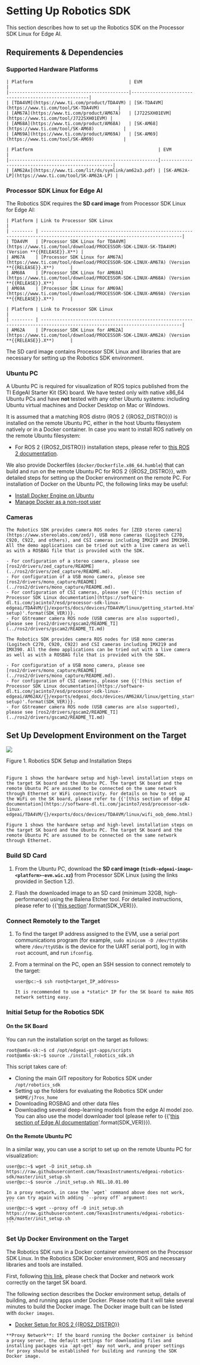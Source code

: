 
# Setting Up Robotics SDK

This section describes how to set up the Robotics SDK on the Processor SDK Linux for Edge AI.

## Requirements & Dependencies

### Supported Hardware Platforms

```{only} tag_j7x
| Platform                                    | EVM                                                  |
|---------------------------------------------|------------------------------------------------------|
| [TDA4VM](https://www.ti.com/product/TDA4VM) | [SK-TDA4VM](https://www.ti.com/tool/SK-TDA4VM)       |
| [AM67A](https://www.ti.com/product/AM67A)   | [J722SXH01EVM](https://www.ti.com/tool/J722SXH01EVM) |
| [AM68A](https://www.ti.com/product/AM68A)   | [SK-AM68](https://www.ti.com/tool/SK-AM68)           |
| [AM69A](https://www.ti.com/product/AM69A)   | [SK-AM69](https://www.ti.com/tool/SK-AM69)           |
```
```{only} tag_am62a
| Platform                                               | EVM                                                |
|--------------------------------------------------------|----------------------------------------------------|
| [AM62Ax](https://www.ti.com/lit/ds/symlink/am62a3.pdf) | [SK-AM62A-LP](https://www.ti.com/tool/SK-AM62A-LP) |
```

### Processor SDK Linux for Edge AI

The Robotics SDK requires the **SD card image** from Processor SDK Linux for Edge AI:

```{only} tag_j7x
| Platform | Link to Processor SDK Linux                                                                                                |
| -------- | ---------------------------------------------------------------------------------------------------------------------------|
| TDA4VM   | [Processor SDK Linux for TDA4VM](https://www.ti.com/tool/download/PROCESSOR-SDK-LINUX-SK-TDA4VM) (Version **{{RELEASE}}.X**) |
| AM67A    | [Processor SDK Linux for AM67A](https://www.ti.com/tool/download/PROCESSOR-SDK-LINUX-AM67A) (Version **{{RELEASE}}.X**)      |
| AM68A    | [Processor SDK Linux for AM68A](https://www.ti.com/tool/download/PROCESSOR-SDK-LINUX-AM68A) (Version **{{RELEASE}}.X**)      |
| AM69A    | [Processor SDK Linux for AM69A](https://www.ti.com/tool/download/PROCESSOR-SDK-LINUX-AM69A) (Version **{{RELEASE}}.X**)      |
```
```{only} tag_am62a
| Platform | Link to Processor SDK Linux                                                                                                |
| -------- | ---------------------------------------------------------------------------------------------------------------------------|
| AM62A    | [Processor SDK Linux for AM62A](https://www.ti.com/tool/download/PROCESSOR-SDK-LINUX-AM62A) (Version **{{RELEASE}}.X**)      |
```

The SD card image contains Processor SDK Linux and libraries that are necessary for setting up the Robotics SDK environment.

### Ubuntu PC

A Ubuntu PC is required for visualization of ROS topics published from the TI EdgeAI Starter Kit (SK) board. We have tested only with native x86_64 Ubuntu PCs and have **not** tested with any other Ubuntu systems: including Ubuntu virtual machines and Docker Desktop on Mac or Windows.

It is assumed that a matching ROS distro (ROS 2 {{ROS2_DISTRO}}) is installed on the remote Ubuntu PC, either in the host Ubuntu filesystem natively or in a Docker container. In case you want to install ROS natively on the remote Ubuntu filesystem:

- For ROS 2 {{ROS2_DISTRO}} installation steps, please refer to [this ROS 2 documentation](https://docs.ros.org/en/humble/Installation.html).

We also provide Dockerfiles (`docker/Dockerfile.x86_64.humble`) that can build and run on the remote Ubuntu PC for ROS 2 {{ROS2_DISTRO}}, with detailed steps for setting up the Docker environment on the remote PC. For installation of Docker on the Ubuntu PC, the following links may be useful:

- [Install Docker Engine on Ubuntu](https://docs.docker.com/engine/install/ubuntu/)
- [Manage Docker as a non-root user](https://docs.docker.com/engine/install/linux-postinstall/#manage-docker-as-a-non-root-user)

### Cameras

```{only} tag_j7x
The Robotics SDK provides camera ROS nodes for [ZED stereo camera](https://www.stereolabs.com/zed/), USB mono cameras (Logitech C270, C920, C922, and others), and CSI cameras including IMX219 and IMX390. All the demo applications can be tried out with a live camera as well as with a ROSBAG file that is provided with the SDK.

- For configuration of a stereo camera, please see [ros2/drivers/zed_capture/README](../ros2/drivers/zed_capture/README.md).
- For configuration of a USB mono camera, please see [ros2/drivers/mono_capture/README](../ros2/drivers/mono_capture/README.md).
- For configuration of CSI cameras, please see {{'[this section of Processor SDK Linux documentation](https://software-dl.ti.com/jacinto7/esd/processor-sdk-linux-edgeai/TDA4VM/{}/exports/docs/devices/TDA4VM/linux/getting_started.html#hardware-setup)'.format(SDK_VER)}}.
- For GStreamer camera ROS node (USB cameras are also supported), please see [ros2/drivers/gscam2/README_TI](../ros2/drivers/gscam2/README_TI.md)
```
```{only} tag_am62a
The Robotics SDK provides camera ROS nodes for USB mono cameras (Logitech C270, C920, C922) and CSI cameras including IMX219 and IMX390. All the demo applications can be tried out with a live camera as well as with a ROSBAG file that is provided with the SDK.

- For configuration of a USB mono camera, please see [ros2/drivers/mono_capture/README](../ros2/drivers/mono_capture/README.md).
- For configuration of CSI cameras, please see {{'[this section of Processor SDK Linux documentation](https://software-dl.ti.com/jacinto7/esd/processor-sdk-linux-edgeai/AM62AX/{}/exports/edgeai_docs/devices/AM62AX/linux/getting_started.html#hardware-setup)'.format(SDK_VER)}}.
- For GStreamer camera ROS node (USB cameras are also supported), please see [ros2/drivers/gscam2/README_TI](../ros2/drivers/gscam2/README_TI.md)
```

## Set Up Development Environment on the Target

![](docs/tiovx_ros_setup.svg)
<figcaption>Figure 1. Robotics SDK Setup and Installation Steps</figcaption>
<br />

```{only} tag_j7x
Figure 1 shows the hardware setup and high-level installation steps on the target SK board and the Ubuntu PC. The target SK board and the remote Ubuntu PC are assumed to be connected on the same network through Ethernet or WiFi connectivity. For details on how to set up the WiFi on the SK board, please refer to {{'[this section of Edge AI documentation](https://software-dl.ti.com/jacinto7/esd/processor-sdk-linux-edgeai/TDA4VM/{}/exports/docs/devices/TDA4VM/linux/wifi_oob_demo.html)'.format(SDK_VER)}}.
```

```{only} tag_am62a
Figure 1 shows the hardware setup and high-level installation steps on the target SK board and the Ubuntu PC. The target SK board and the remote Ubuntu PC are assumed to be connected on the same network through Ethernet.
```

### Build SD Card

1. From the Ubuntu PC, download the **SD card image (`tisdk-edgeai-image-<platform>-evm.wic.xz`)** from Processor SDK Linux (using the links provided in Section 1.2).

2. Flash the downloaded image to an SD card (minimum 32GB, high-performance) using the Balena Etcher tool. For detailed instructions, please refer to {{'[this section](https://software-dl.ti.com/jacinto7/esd/processor-sdk-linux-edgeai/TDA4VM/{}/exports/docs/devices/TDA4VM/linux/getting_started.html#software-setup)'.format(SDK_VER)}}.

<!-- From the SDK 9.1, we do not need to expand the SD card as the rootfs will be automatically expanded on the first boot.
````{note}
 The etcher image is created for 16 GB SD cards. If you are using a larger SD card, it is highly recommended to expand the root filesystem to use the full SD card capacity using the following steps on the Ubuntu PC.

```
# find the SD card device entry using lsblk (Eg: /dev/sdb)
# use the following commands to expand the filesystem

umount /dev/sdX1
umount /dev/sdX2
sudo parted -s /dev/sdX resizepart 2 '100%'
sudo e2fsck -f /dev/sdX2
sudo resize2fs /dev/sdX2

# replace /dev/sdX in above commands with SD card device entry
```
```` -->

### Connect Remotely to the Target

1. To find the target IP address assigned to the EVM, use a serial port communications program (for example, `sudo minicom -D /dev/ttyUSBx` where `/dev/ttyUSBx` is the device for the UART serial port), log in with `root` account, and run `ifconfig`.

2. From a terminal on the PC, open an SSH session to connect remotely to the target:
    ```
    user@pc:~$ ssh root@<target_IP_address>
    ```
    ```{tip}
    It is recommended to use a *static* IP for the SK board to make ROS network setting easy.
    ```
    <!-- You can consider using VS Code with "remote development extension pack" for a better experience, in a similar way as described in {{'[this section of Edge AI documentation](https://software-dl.ti.com/jacinto7/esd/processor-sdk-linux-edgeai/TDA4VM/{}/exports/docs/devices/TDA4VM/linux/getting_started.html#connect-remotely)'.format(SDK_VER)}}. -->

### Initial Setup for the Robotics SDK

#### On the SK Board
You can run the installation script on the target as follows:
```
root@am6x-sk:~$ cd /opt/edgeai-gst-apps/scripts
root@am6x-sk:~$ source ./install_robotics_sdk.sh
```
This script takes care of:
- Cloning the main GIT repository for Robotics SDK under `/opt/robotics_sdk`
- Setting up the folders for evaluating the Robotics SDK under `$HOME/j7ros_home`
- Downloading ROSBAG and other data files
- Downloading several deep-learning models from the edge AI model zoo. You can also use the model downloader tool (please refer to {{'[this section of Edge AI documentation](https://software-dl.ti.com/jacinto7/esd/processor-sdk-linux-edgeai/TDA4VM/{}/exports/docs/common/inference_models.html)'.format(SDK_VER)}}).

#### On the Remote Ubuntu PC
In a similar way, you can use a script to set up on the remote Ubuntu PC for visualization:
```
user@pc:~$ wget -O init_setup.sh https://raw.githubusercontent.com/TexasInstruments/edgeai-robotics-sdk/master/init_setup.sh
user@pc:~$ source ./init_setup.sh REL.10.01.00
```

````{note}
In a proxy network, in case the `wget` command above does not work, you can try again with adding `--proxy off` argument:
```
user@pc:~$ wget --proxy off -O init_setup.sh https://raw.githubusercontent.com/TexasInstruments/edgeai-robotics-sdk/master/init_setup.sh
```
````

### Set Up Docker Environment on the Target

The Robotics SDK runs in a Docker container environment on the Processor SDK Linux. In the Robotics SDK Docker environment, ROS and necessary libraries and tools are installed.

First, following [this link](https://docs.docker.com/get-started/#test-docker-installation), please check that Docker and network work correctly on the target SK board.

The following section describes the Docker environment setup, details of building, and running apps under Docker. Please note that it will take several minutes to build the Docker image. The Docker image built can be listed with `docker images`.

- [Docker Setup for ROS 2 {{ROS2_DISTRO}}](./setting_docker_ros2.md)

```{note}
**Proxy Network**: If the board running the Docker container is behind a proxy server, the default settings for downloading files and installing packages via `apt-get` may not work, and proper settings for proxy should be established for building and running the SDK Docker image.
```

